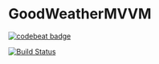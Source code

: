 # GoodWeatherMVVM
[![codebeat badge](https://codebeat.co/badges/f30e6b51-a11e-4fc4-a710-ca62163f498d)](https://codebeat.co/projects/github-com-buraktuncdev-goodweathermvvm-master)

[![Build Status](https://travis-ci.com/buraktuncdev/GoodWeatherMVVM.svg?branch=master)](https://travis-ci.com/buraktuncdev/GoodWeatherMVVM)
